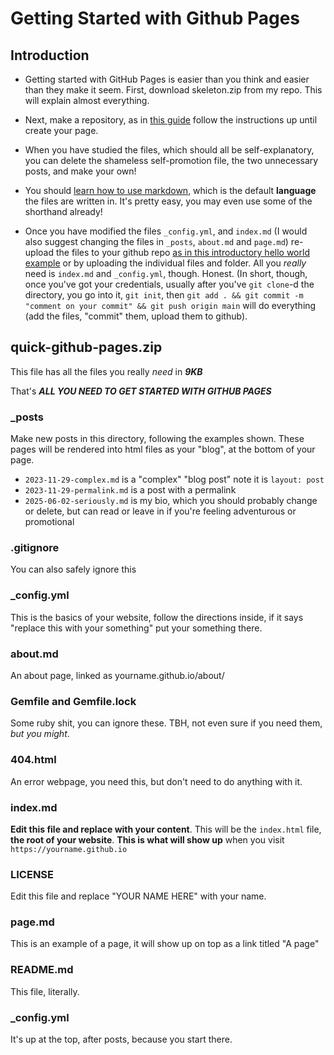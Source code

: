 # Getting Started with Github Pages

## Introduction

- Getting started with GitHub Pages is easier than you think and easier than they
make it seem.  First, download skeleton.zip from my repo.  This will explain
almost everything.

- Next, make a repository, as in [this guide](https://docs.github.com/en/pages/getting-started-with-github-pages/creating-a-github-pages-site) follow the instructions up until create your page.

- When you have studied the files, which should all be self-explanatory, you can delete the shameless self-promotion file, the two unnecessary posts, and make your own!

- You should [learn how to use markdown](https://www.markdownguide.org/), which is the default **language** the files are written in.  It's pretty easy, you may even use some of the shorthand already!

- Once you have modified the files `_config.yml`, and `index.md` (I would also suggest changing the files in `_posts`, `about.md` and `page.md`) re-upload the files to your github repo [as in this introductory hello world example](https://docs.github.com/en/get-started/start-your-journey/hello-world) or by uploading the individual files and folder.  All you *really* need is `index.md` and `_config.yml`, though.  Honest.  (In short, though, once you've got your credentials, usually after you've `git clone`-d the directory, you go into it, `git init`, then `git add . && git commit -m "comment on your commit" && git push origin main`  will do everything (add the files, "commit" them, upload them to github).

## quick-github-pages.zip

This file has all the files you really *need* in ***9KB***

That's ***ALL YOU NEED TO GET STARTED WITH GITHUB PAGES***

### _posts

Make new posts in this directory, following the examples shown.  These pages will be rendered into html files as your "blog", at the bottom of your page.

- `2023-11-29-complex.md` is a "complex" "blog post" note it is `layout: post`
- `2023-11-29-permalink.md` is a post with a permalink
- `2025-06-02-seriously.md` is my bio, which you should probably change or delete, but can read or leave in if you're feeling adventurous or promotional

### .gitignore

You can also safely ignore this

### _config.yml

This is the basics of your website, follow the directions inside, if it says
"replace this with your something" put your something there.

### about.md

An about page, linked as yourname.github.io/about/

### Gemfile and Gemfile.lock

Some ruby shit, you can ignore these.  TBH, not even sure if you need them, *but you might*.

### 404.html

An error webpage, you need this, but don't need to do anything with it.

### index.md

**Edit this file and replace with your content**.  This will be the `index.html`
file, **the root of your website**.  **This is what will show up** when you visit
`https://yourname.github.io`

### LICENSE

Edit this file and replace "YOUR NAME HERE" with your name.

### page.md

This is an example of a page, it will show up on top as a link titled "A page"

### README.md

This file, literally.

### _config.yml

It's up at the top, after posts, because you start there.
